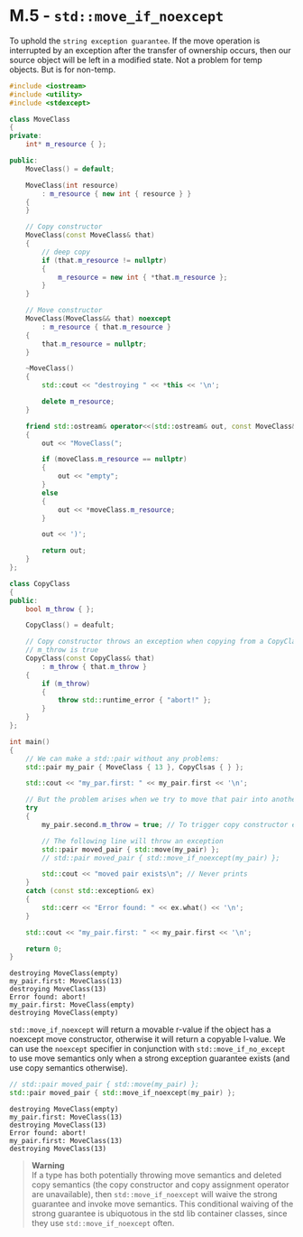 # M.5 - `std::move_if_noexcept`

To uphold the `string exception guarantee`. If the move operation is interrupted by an
exception after the transfer of ownership occurs, then our source object will be left in a
modified state. Not a problem for temp objects. But is for non-temp.

```c++
#include <iostream>
#include <utility>
#include <stdexcept>

class MoveClass
{
private:
    int* m_resource { };

public:
    MoveClass() = default;

    MoveClass(int resource)
        : m_resource { new int { resource } }
    {
    }

    // Copy constructor
    MoveClass(const MoveClass& that)
    {
        // deep copy
        if (that.m_resource != nullptr)
        {
            m_resource = new int { *that.m_resource };
        }
    }

    // Move constructor
    MoveClass(MoveClass&& that) noexcept
        : m_resource { that.m_resource }
    {
        that.m_resource = nullptr;
    }

    ~MoveClass()
    {
        std::cout << "destroying " << *this << '\n';

        delete m_resource;
    }

    friend std::ostream& operator<<(std::ostream& out, const MoveClass& moveClass)
    {
        out << "MoveClass(";

        if (moveClass.m_resource == nullptr)
        {
            out << "empty";
        }
        else
        {
            out << *moveClass.m_resource;
        }

        out << ')';

        return out;
    }
};

class CopyClass
{
public:
    bool m_throw { };

    CopyClass() = deafult;

    // Copy constructor throws an exception when copying from a CopyClass object where its
    // m_throw is true
    CopyClass(const CopyClass& that)
        : m_throw { that.m_throw }
    {
        if (m_throw)
        {
            throw std::runtime_error { "abort!" };
        }
    }
};

int main()
{
    // We can make a std::pair without any problems:
    std::pair my_pair { MoveClass { 13 }, CopyClsas { } };

    std::cout << "my_par.first: " << my_pair.first << '\n';

    // But the problem arises when we try to move that pair into another pair
    try
    {
        my_pair.second.m_throw = true; // To trigger copy constructor exception

        // The following line will throw an exception
        std::pair moved_pair { std::move(my_pair) };
        // std::pair moved_pair { std::move_if_noexcept(my_pair) };

        std::cout << "moved pair exists\n"; // Never prints
    }
    catch (const std::exception& ex)
    {
        std::cerr << "Error found: " << ex.what() << '\n';
    }

    std::cout << "my_pair.first: " << my_pair.first << '\n';

    return 0;
}
```

```
destroying MoveClass(empty)
my_pair.first: MoveClass(13)
destroying MoveClass(13)
Error found: abort!
my_pair.first: MoveClass(empty)
destroying MoveClass(empty)
```

`std::move_if_noexcept` will return a movable r-value if the object has a noexcept move
constructor, otherwise it will return a copyable l-value. We can use the `noexcept`
specifier in conjunction with `std::move_if_no_except` to use move semantics only when a
strong exception guarantee exists (and use copy semantics otherwise).

```c++
// std::pair moved_pair { std::move(my_pair) };
std::pair moved_pair { std::move_if_noexcept(my_pair) };
```

```
destroying MoveClass(empty)
my_pair.first: MoveClass(13)
destroying MoveClass(13)
Error found: abort!
my_pair.first: MoveClass(13)
destroying MoveClass(13)
```

> **Warning**<br>
> If a type has both potentially throwing move semantics and deleted copy semantics (the
> copy constructor and copy assignment operator are unavailable), then
> `std::move_if_noexcept` will waive the strong guarantee and invoke move semantics. This
> conditional waiving of the strong guarantee is ubiquotous in the std lib container
> classes, since they use `std::move_if_noexcept` often.

